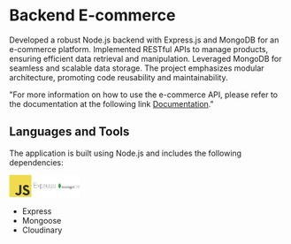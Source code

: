 # Backend E-commerce

Developed a robust Node.js backend with Express.js and MongoDB for an e-commerce platform. 
Implemented RESTful APIs to manage products, ensuring efficient data retrieval and manipulation. Leveraged MongoDB for seamless and scalable data storage.
The project emphasizes modular architecture, promoting code reusability and maintainability.

"For more information on how to use the e-commerce API, please refer to the documentation at the following link <a href="https://documenter.getpostman.com/view/26559299/2s9YkgERfc">Documentation</a>."

## Languages and Tools

The application is built using Node.js and includes the following dependencies:

<code><img height="40" src="https://raw.githubusercontent.com/github/explore/80688e429a7d4ef2fca1e82350fe8e3517d3494d/topics/javascript/javascript.png"></code>
<code><img height="40" src="https://raw.githubusercontent.com/github/explore/80688e429a7d4ef2fca1e82350fe8e3517d3494d/topics/express/express.png"></code>
<code><img height="40" src="https://raw.githubusercontent.com/github/explore/80688e429a7d4ef2fca1e82350fe8e3517d3494d/topics/mongodb/mongodb.png"></code>

- Express 
- Mongoose
- Cloudinary
